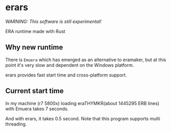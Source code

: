 # erars

*WARNING: This software is still experimental!*

ERA runtime made with Rust

## Why new runtime

There is `Emuera` which has emerged as an alternative to eramaker, but at this point it's very slow and dependent on the Windows platform.

erars provides fast start time and cross-platform support.

## Current start time

In my machine (r7 5800x) loading eraTHYMKR(about 1445295 ERB lines) with Emuera takes 7 seconds.

And with erars, it takes 0.5 second. Note that this program supports multi threading. 
